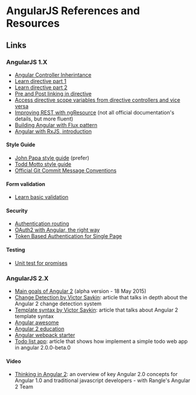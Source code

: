 # AngularJS References and Resources

## Links

### AngularJS 1.X
- [Angular Controller Inherintance](https://github.com/exratione/angularjs-controller-inheritance)
- [Learn directive part 1](http://www.sitepoint.com/practical-guide-angularjs-directives/)
- [Learn directive part 2](http://www.sitepoint.com/practical-guide-angularjs-directives-part-two/)
- [Pre and Post linking in directive](https://github.com/angular/angular.js/wiki/Understanding-Directives)
- [Access directive scope variables from directive controllers and vice versa](http://juristr.com/blog/2015/01/learning-ng-directives-access-scope-controller/)
- [Improving REST with ngResource](https://devdactic.com/improving-rest-with-ngresource/) (not all official documentation's details, but more fluent)
- [Building Angular with Flux pattern](https://medium.com/@gerard.sans/angular-using-flux-6a835c9c0656#.yy80cjpsj)
- [Angular with RxJS, introduction](https://medium.com/google-developer-experts/angular-introduction-to-reactive-extensions-rxjs-a86a7430a61f#.fehxo0888)

#### Style Guide
- [John Papa style guide](https://github.com/johnpapa/angular-styleguide) (prefer)
- [Todd Motto style guide](https://github.com/toddmotto/angular-styleguide)
- [Official Git Commit Message Conventions](https://docs.google.com/document/d/1QrDFcIiPjSLDn3EL15IJygNPiHORgU1_OOAqWjiDU5Y/edit#)

#### Form validation
- [Learn basic validation](http://tutsnare.com/form-validation-with-angularjs/)

#### Security
- [Authentication routing](http://www.sitepoint.com/implementing-authentication-angular-applications/)
- [OAuth2 with Angular, the right way](https://jeremymarc.github.io/2014/08/14/oauth2-with-angular-the-right-way/)
- [Token Based Authentication for Single Page](https://stormpath.com/blog/token-auth-spa/)

#### Testing
- [Unit test for promises](http://www.bradoncode.com/blog/2015/07/13/unit-test-promises-angualrjs-q/)

### AngularJS 2.X
- [Main goals of Angular 2](http://blog.jhades.org/introduction-to-angular2-the-main-goals/) (alpha version - 18 May 2015)
- [Change Detection by Victor Savkin](http://victorsavkin.com/post/110170125256/change-detection-in-angular-2): article that talks in depth about the Angular 2 change detection system
- [Template syntax by Victor Savkin](http://victorsavkin.com/post/119943127151/angular-2-template-syntax): article that talks about Angular 2 template syntax
- [Angular awesome](https://github.com/AngularClass/awesome-angular2/blob/gh-pages/README.md#angular-2-features)
- [Angular 2 education](https://github.com/timjacobi/angular2-education)
- [Angular webpack starter](https://github.com/AngularClass/angular2-webpack-starter)
- [Todo list app](http://blog.scottlogic.com/2015/12/07/angular-2.html): article that shows how implement a simple todo web app in angular 2.0.0-beta.0

#### Video
- [Thinking in Angular 2](https://www.youtube.com/watch?v=XlqoPpLMdwY): an overview of key Angular 2.0 concepts for Angular 1.0 and traditional javascript developers - with Rangle's Angular 2 Team
